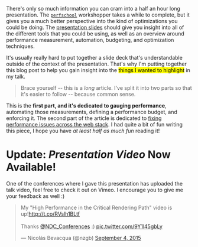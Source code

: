 There's only so much information you can cram into a half an hour long presentation. The [`perfschool`][1] workshopper takes a while to complete, but it gives you a much better perspective into the kind of optimizations you could be doing. The [presentation slides][2] should give you insight into all of the different tools that you could be using, as well as an overview around performance measurement, automation, budgeting, and optimization techniques.

It's usually really hard to put together a slide deck that's understandable outside of the context of the presentation. That's why I'm putting together this blog post to help you gain insight into the <mark>things I wanted to highlight</mark> in my talk.

> Brace yourself -- this is a _long_ article. I've split it into two parts so that it's easier to follow -- because common sense.

This is the **first part, and it's dedicated to gauging performance**, automating those measurements, defining a performance budget, and enforcing it. The second part of the article is dedicated to [fixing performance issues across the web stack][3]. I had quite a bit of fun writing this piece, I hope you have _at least half as much fun_ reading it!

# Update: _Presentation Video_ Now Available!

One of the conferences where I gave this presentation has uploaded the talk video, feel free to check it out on Vimeo. I encourage you to give me your feedback as well :)

<blockquote class="twitter-tweet" data-lang="en"><p lang="en" dir="ltr">My &quot;High Performance in the Critical Rendering Path&quot; video is up!<a href="http://t.co/RVslh1BLtf">http://t.co/RVslh1BLtf</a><br><br>Thanks <a href="https://twitter.com/NDC_Conferences">@NDC_Conferences</a> :) <a href="http://t.co/9Y1l45gbLy">pic.twitter.com/9Y1l45gbLy</a></p>&mdash; Nicolás Bevacqua (@nzgb) <a href="https://twitter.com/nzgb/status/639885677723799552">September 4, 2015</a></blockquote>

[1]: https://github.com/bevacqua/perfschool
[2]: https://speakerdeck.com/bevacqua/high-performance-in-the-critical-path
[3]: /articles/fixing-web-performance
[4]: http://t.co/RVslh1BLtf
[5]: https://twitter.com/NDC_Conferences
[6]: http://t.co/9Y1l45gbLy
[7]: https://twitter.com/nzgb/status/639885677723799552
